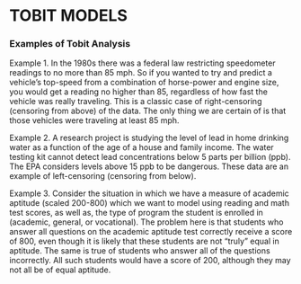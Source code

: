 TOBIT MODELS 
======================

### Examples of Tobit Analysis
Example 1. In the 1980s there was a federal law restricting speedometer readings to no more than 85 mph. So if you wanted to try and predict a vehicle’s top-speed from a combination of horse-power and engine size, you would get a reading no higher than 85, regardless of how fast the vehicle was really traveling. This is a classic case of right-censoring (censoring from above) of the data. The only thing we are certain of is that those vehicles were traveling at least 85 mph.

Example 2. A research project is studying the level of lead in home drinking water as a function of the age of a house and family income. The water testing kit cannot detect lead concentrations below 5 parts per billion (ppb). The EPA considers levels above 15 ppb to be dangerous. These data are an example of left-censoring (censoring from below).

Example 3. Consider the situation in which we have a measure of academic aptitude (scaled 200-800) which we want to model using reading and math test scores, as well as, the type of program the student is enrolled in (academic, general, or vocational). The problem here is that students who answer all questions on the academic aptitude test correctly receive a score of 800, even though it is likely that these students are not “truly” equal in aptitude. The same is true of students who answer all of the questions incorrectly. All such students would have a score of 200, although they may not all be of equal aptitude.

